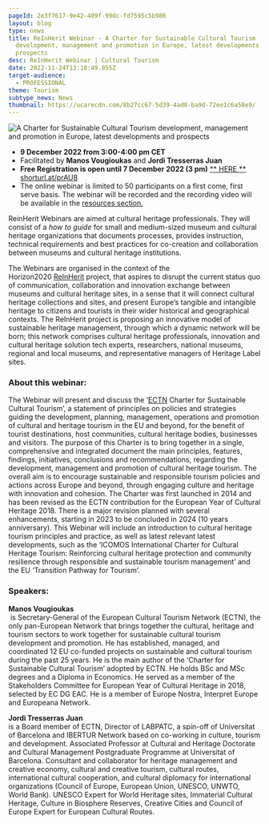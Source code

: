 ```yaml
---
pageId: 2e3f7617-9e42-409f-99dc-fd7595c5b986
layout: blog
type: news
title: ReInHerit Webinar - A Charter for Sustainable Cultural Tourism
  development, management and promotion in Europe, latest developments and
  prospects
desc: ReInHerit Webinar | Cultural Tourism
date: 2022-11-24T13:10:49.855Z
target-audience:
  - PROFESSIONAL
theme: Tourism
subtype_news: News
thumbnail: https://ucarecdn.com/8b27cc67-5d39-4ad8-ba9d-72ee1c6a58e9/
---
```

![A Charter for Sustainable Cultural Tourism development, management and promotion in Europe, latest developments and prospects](https://ucarecdn.com/68b5bc79-2d09-490f-9354-1dbbae8c56f2/ "A Charter for Sustainable Cultural Tourism development, management and promotion in Europe, latest developments and prospects")

* **9 December 2022 from 3:00-4:00 pm CET**
* Facilitated by **Manos Vougioukas** and **Jordi Tresserras Juan**
* **Free Registration is open until 7 December 2022 (3 pm)** [\*\* HERE \*\*](https://docs.google.com/forms/d/e/1FAIpQLSdEDm6o9-9L_l8z7tl7W76EjuVnd52YFtNvfWD7hC3OGUH5Ag/viewform)\
  [shorturl.at/prAU8](https://shorturl.at/prAU8)
* The online webinar is limited to 50 participants on a first come, first serve basis. The webinar will be recorded and the recording video will be available in the [resources section.](https://reinherit-hub.eu/webinars)

ReinHerit Webinars are aimed at cultural heritage professionals. They will consist of a *how to guide* for small and medium-sized museum and cultural heritage organizations that documents processes, provides instruction, technical requirements and best practices for co-creation and collaboration between museums and cultural heritage institutions.

The Webinars are organised in the context of the  Horizon2020 [ReInHerit](https://www.reinherit.eu) project, that aspires to disrupt the current status quo of communication, collaboration and innovation exchange between museums and cultural heritage sites, in a sense that it will connect cultural heritage collections and sites, and present Europe’s tangible and intangible heritage to citizens and tourists in their wider historical and geographical contexts. The ReInHerit project is proposing an innovative model of sustainable heritage management, through which a dynamic network will be born; this network comprises cultural heritage professionals, innovation and cultural heritage solution tech experts, researchers, national museums, regional and local museums, and representative managers of Heritage Label sites. 

### About this webinar:

The Webinar will present and discuss the ‘[ECTN](https://www.culturaltourism-network.eu) Charter for Sustainable Cultural Tourism’, a statement of principles on policies and strategies guiding the development, planning, management, operations and promotion of cultural and heritage tourism in the EU and beyond, for the benefit of tourist destinations, host communities, cultural heritage bodies, businesses and visitors. The purpose of this Charter is to bring together in a single, comprehensive and integrated document the main principles, features, findings, initiatives, conclusions and recommendations, regarding the development, management and promotion of cultural heritage tourism. The overall aim is to encourage sustainable and responsible tourism policies and actions across Europe and beyond, through engaging culture and heritage with innovation and cohesion. The Charter was first launched in 2014 and has been revised as the ECTN contribution for the European Year of Cultural Heritage 2018. There is a major revision planned with several enhancements, starting in 2023 to be concluded in 2024 (10 years anniversary). This Webinar will include an introduction to cultural heritage tourism principles and practice, as well as latest relevant latest developments, such as the ‘ICOMOS International Charter for Cultural Heritage Tourism: Reinforcing cultural heritage protection and community resilience through responsible and sustainable tourism management’ and the EU ‘Transition Pathway for Tourism’.

### Speakers:

**Manos Vougioukas**\
 is Secretary-General of the European Cultural Tourism Network (ECTN), the only pan-European Network that brings together the cultural, heritage and tourism sectors to work together for sustainable cultural tourism development and promotion. He has established, managed, and coordinated 12 EU co-funded projects on sustainable and cultural tourism during the past 25 years. He is the main author of the ‘Charter for Sustainable Cultural Tourism’ adopted by ECTN. He holds BSc and MSc degrees and a Diploma in Economics. He served as a member of the Stakeholders Committee for European Year of Cultural Heritage in 2018, selected by EC DG EAC. He is a member of Europe Nostra, Interpret Europe and Europeana Network.

**Jordi Tresserras Juan**\
 is a Board member of ECTN, Director of LABPATC, a spin-off of Universitat of Barcelona and IBERTUR Network based on co-working in culture, tourism and development. Associated Professor at Cultural and Heritage Doctorate and Cultural Management Postgraduate Programme at Universitat of Barcelona. Consultant and collaborator for heritage management and creative economy, cultural and creative tourism, cultural routes, international cultural cooperation, and cultural diplomacy for international organizations (Council of Europe, European Union, UNESCO, UNWTO, World Bank). UNESCO Expert for World Heritage sites, Immaterial Cultural Heritage, Culture in Biosphere Reserves, Creative Cities and Council of Europe Expert for European Cultural Routes.